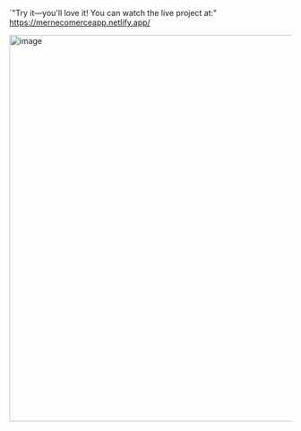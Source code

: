 `"Try it—you'll love it! You can watch the live project at:"       https://mernecomerceapp.netlify.app/



<img width="1366" height="690" alt="image" src="https://github.com/user-attachments/assets/c2f688e4-9a8c-4808-adf7-33d5934795f4" />
